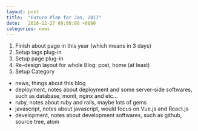 ```yaml
---
layout: post
title:  "Future Plan for Jan, 2017"
date:   2016-12-27 09:00:00 +0800
categories: news
---
```

1. Finish about page in this year (which means in 3 days)
2. Setup tags plug-in
3. Setup page plug-in
4. Re-design layout for whole Blog: post, home (at least)
5. Setup Category
  * news, things about this blog
  * deployment, notes about deployment and some server-side softwares, such as database, monit, nginx and etc...
  * ruby, notes about ruby and rails, maybe lots of gems
  * javascript, notes about javascript, would focus on Vue.js and React.js
  * development, notes about development softwares, such as github, source tree, atom
